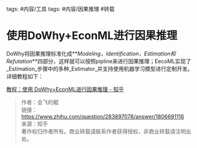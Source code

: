 tags: #内容/工具 
tags: #内容/因果推理 
#转载 

# 使用DoWhy+EconML进行因果推理

DoWhy将因果推理标准化成**_Modeling，Identification，Estimation和Refutation_**四部分，这样就可以按照pipline来进行因果推理；EecoML实现了_Estimation_步骤中的多种_Estimator_并支持使用机器学习模型进行定制开发。详细教程如下：

[教程：使用 DoWhy+EconML进行因果推理 - 知乎](https://zhuanlan.zhihu.com/p/362150318)
  
> 作者：会飞的鲲  
> 链接：https://www.zhihu.com/question/283897078/answer/1806691116  
> 来源：知乎  
> 著作权归作者所有。商业转载请联系作者获得授权，非商业转载请注明出处。